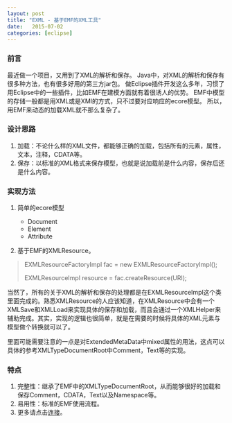 ```yaml
---
layout: post
title: "EXML - 基于EMF的XML工具"
date:   2015-07-02
categories: [eclipse]
---
```


### 前言

最近做一个项目，又用到了XML的解析和保存。
Java中，对XML的解析和保存有很多种方法，也有很多好用的第三方jar包。
做Eclipse插件开发这么多年，习惯了用Eclipse中的一些插件，比如EMF在建模方面就有着很诱人的优势。
EMF中模型的存储一般都是用XML或是XMI的方式，只不过要对应响应的ecore模型。
所以，用EMF来动态的加载XML就不那么复杂了。

### 设计思路

1. 加载：不论什么样的XML文件，都能够正确的加载，包括所有的元素，属性，文本，注释，CDATA等。
2. 保存：以标准的XML格式来保存模型，也就是说加载前是什么内容，保存后还是什么内容。

### 实现方法

1. 简单的ecore模型
	* Document
	* Element
	* Attribute

2. 基于EMF的XMLResource。
	
> 
> EXMLResourceFactoryImpl fac = new EXMLResourceFactoryImpl();
>
> EXMLResourceImpl resource = fac.createResource(URI);
>

当然了，所有的关于XML的解析和保存的处理都是在EXMLResourceImpl这个类里面完成的。熟悉XMLResource的人应该知道，在XMLResource中会有一个XMLSave和XMLLoad来实现具体的保存和加载，而且会通过一个XMLHelper来辅助完成。其实，实现的逻辑也很简单，就是在需要的时候将具体的XML元素与模型做个转换就可以了。

里面可能需要注意的一点是对ExtendedMetaData中mixed属性的用法，这点可以具体的参考XMLTypeDocumentRoot中Comment，Text等的实现。

### 特点

1. 完整性：继承了EMF中的XMLTypeDocumentRoot，从而能够很好的加载和保存Comment，CDATA，Text以及Namespace等。
2. 易用性：标准的EMF使用流程。
3. 更多请点击[连接](http://ecsoya.github.io/org.soyatec.tooling/stp_exml.html)。